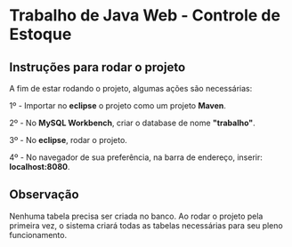 # Trabalho de Java Web - Controle de Estoque

## Instruções para rodar o projeto
A fim de estar rodando o projeto, algumas ações são necessárias:

1º - Importar no <b>eclipse</b> o projeto como um projeto <b>Maven</b>.

2º - No <b>MySQL Workbench</b>, criar o database de nome <b>"trabalho"</b>.

3º - No <b>eclipse</b>, rodar o projeto.

4º - No navegador de sua preferência, na barra de endereço, inserir: <b>localhost:8080</b>.

## Observação 
Nenhuma tabela precisa ser criada no banco. 
Ao rodar o projeto pela primeira vez, o sistema criará todas as tabelas necessárias para seu pleno funcionamento.
